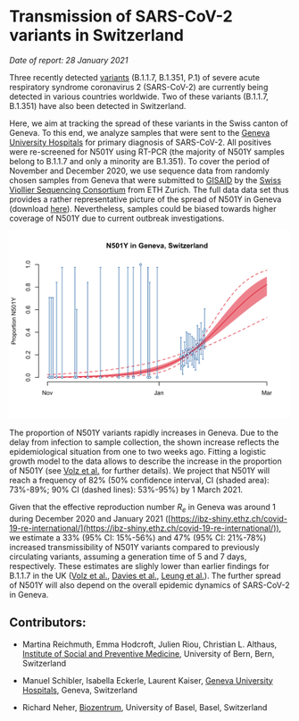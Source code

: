 # Transmission of SARS-CoV-2 variants in Switzerland

*Date of report: 28 January 2021*

Three recently detected [variants](https://covariants.org) (B.1.1.7, B.1.351, P.1) of severe acute respiratory syndrome coronavirus 2 (SARS-CoV-2) are currently being detected in various countries worldwide. Two of these variants (B.1.1.7, B.1.351) have also been detected in Switzerland. 

Here, we aim at tracking the spread of these variants in the Swiss canton of Geneva. To this end, we analyze samples that were sent to the [Geneva University Hospitals](https://www.hug.ch/en/) for primary diagnosis of SARS-CoV-2. All positives were re-screened for N501Y using RT-PCR (the majority of N501Y samples belong to B.1.1.7 and only a minority are B.1.351). To cover the period of November and December 2020, we use sequence data from randomly chosen samples from Geneva that were submitted to [GISAID](https://www.gisaid.org) by  the [Swiss Viollier Sequencing Consortium](https://bsse.ethz.ch/cevo/research/sars-cov-2/swiss-sequencing-consortium---viollier.html) from ETH Zurich. The full data data set thus provides a rather representative picture of the spread of N501Y in Geneva (download [here](data/variants_GE.csv)). Nevertheless, samples could be biased towards higher coverage of N501Y due to current outbreak investigations.

![](figures/variants_GE.png)

The proportion of N501Y variants rapidly increases in Geneva. Due to the delay from infection to sample collection, the shown increase reflects the epidemiological situation from one to two weeks ago. Fitting a logistic growth model to the data allows to describe the increase in the proportion of N501Y (see [Volz et al.](https://www.medrxiv.org/content/10.1101/2020.12.30.20249034v2) for further details). We project that N501Y will reach a frequency of 82% (50% confidence interval, CI (shaded area): 73%-89%; 90% CI (dashed lines): 53%-95%) by 1 March 2021.

Given that the effective reproduction number *R<sub>e</sub>* in Geneva was around 1 during December 2020 and January 2021 ([https://ibz-shiny.ethz.ch/covid-19-re-international/](https://ibz-shiny.ethz.ch/covid-19-re-international/)), we estimate a 33% (95% CI: 15%-56%) and 47% (95% CI: 21%-78%) increased transmissibility of N501Y variants compared to previously circulating variants, assuming a generation time of 5 and 7 days, respectively. These estimates are slighly lower than earlier findings for B.1.1.7 in the UK ([Volz et al.](https://www.medrxiv.org/content/10.1101/2020.12.30.20249034v2), [Davies et al.](https://cmmid.github.io/topics/covid19/uk-novel-variant.html), [Leung et al.](https://www.eurosurveillance.org/content/10.2807/1560-7917.ES.2020.26.1.2002106)). The further spread of N501Y will also depend on the overall epidemic dynamics of SARS-CoV-2 in Geneva.

## Contributors:

- Martina Reichmuth, Emma Hodcroft, Julien Riou, Christian L. Althaus, [Institute of Social and Preventive Medicine](https://www.ispm.unibe.ch), University of Bern, Bern, Switzerland

- Manuel Schibler, Isabella Eckerle, Laurent Kaiser, [Geneva University Hospitals](https://www.hug.ch/en/), Geneva, Switzerland

- Richard Neher, [Biozentrum](https://www.biozentrum.unibas.ch/research/researchgroups/overview/unit/neher/), University of Basel, Basel, Switzerland
